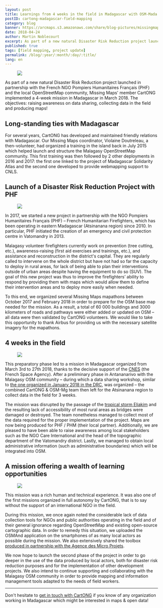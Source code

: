 ```yaml
---
layout: post
title: Learnings from 4 weeks in the field in Madagascar with OSM-Mada & PHF/PHM - Disaster Risk Reduction project
postID: cartong-madagascar-field-mapping
category: blog
banner: https://arcmaps.s3.amazonaws.com/share/blog-pictures/missingmaps-blog_20180424_banner.jpg
date: 2018-04-24
author: Martin Noblecourt
excerpt: As part of a new natural Disaster Risk Reduction project launched in partnership with the French NGO <a href="http://pohf.org/">Pompiers Humanitaires Français (PHF)</a> and the <a href="https://www.facebook.com/OpenStreetMap.Madagascar/">local OpenStreetMap community</a>, Missing Maps member CartONG implemented a 4-week mission in Madagascar in March 2018. The objectives: raising awareness on data sharing, collecting data in the field and producing maps!
published: true
tags: [field mapping, project update]
permalink: /blog/:year/:month/:day/:title/
lang: en
---
```


<figure>
<img src="https://arcmaps.s3.amazonaws.com/share/blog-pictures/missingmaps-blog_20180424_atsinanana.jpg">
</figure>

As part of a new natural Disaster Risk Reduction project launched in partnership with the French NGO Pompiers Humanitaires Français (PHF) and the local OpenStreetMap community, Missing Maps' member CartONG implemented a 4-week mission in Madagascar in March 2018. The objectives: raising awareness on data sharing, collecting data in the field and producing maps!

## Long-standing ties with Madagascar

For several years, CartONG has developed and maintained friendly relations with Madagascar. Our Missing Maps coordinator, Violaine Doutreleau, a then-volunteer, had organized a training in the island back in July 2015 which helped launch and structure the Malagasy OpenStreetMap community. This first training was then followed by 2 other deployments in 2016 and 2017: the first one linked to the project of Madagascar Solidarity Atlas and the second one developed to provide webmapping support to CNLS.
 
## Launch of a Disaster Risk Reduction Project with PHF

<figure>
<img src="https://arcmaps.s3.amazonaws.com/share/blog-pictures/missingmaps-blog_20180424_workgroup1.jpg">
</figure>

In 2017, we started a new project in partnership with the NGO Pompiers Humanitaires Français (PHF) – French Humanitarian Firefighters, which has been operating in eastern Madagascar (Atsinanana region) since 2010. In particular, PHF initiated the creation of an emergency and civil protection centre in Vatomandry in 2013.

Malagasy volunteer firefighters currently work on prevention (tree cutting, etc.), awareness-raising (first aid exercises and trainings, etc.), and assistance and reconstruction in the district's capital. They are regularly called to intervene on the whole district but have not had so far the capacity to deploy in rural areas, for lack of being able to plan their interventions outside of urban areas despite having the equipment to do so (SUV). The goal of this new project was thus to improve the firefighters’ ability to respond by providing them with maps which would allow them to define their intervention areas and to deploy more easily when needed.

To this end, we organized several Missing Maps mapathons between October 2017 and February 2018 in order to prepare for the OSM base map needed for the mission. As a result, a total of 60 000 buildings and 3000 kilometers of roads and pathways were either added or updated on OSM – all data were then validated by CartONG volunteers. We would like to take this opportunity to thank Airbus for providing us with the necessary satellite imagery for the mapathons.

## 4 weeks in the field

<figure>
<img src="https://arcmaps.s3.amazonaws.com/share/blog-pictures/missingmaps-blog_20180424_workgroup2.jpg">
</figure>

This preparatory phase led to a mission in Madagascar organized from March 3rd to 27th 2018, thanks to the decisive support of the [CNES](http://cnes.fr/en) (the French Space Agency). After a preliminary phase in Antananarivo with the Malagasy OSM community – during which a data sharing workshop, similar to [the one organized in January 2018 in the DRC](http://www.cartong.org/activity/building-data-collaborative-support-sdgs-health-and-wash-malawi-and-drc), was organized – the combined CartONG & OSM-Mg team then left for the Atsinanana region to collect data in the field for 3 weeks.

The mission was disrupted by the passage of the [tropical storm Eliakim](http://twitter.com/assocCartONG/status/975740284284882944) and the resulting lack of accessibility of most rural areas as bridges were damaged or destroyed. The team nonetheless managed to collect most of the data required for the proper implementation of the project. Maps are now being produced for PHF / PHM (their local partner). Additionally, we are pleased to have been able to raise awareness among local stakeholders such as the NGO Care International and the head of the topographic department of the Vatomandry district. Lastly, we managed to obtain local administrative information (such as administrative boundaries) which will be integrated into OSM.

## A mission offering a wealth of learning opportunities

<figure>
<img src="https://arcmaps.s3.amazonaws.com/share/blog-pictures/missingmaps-blog_20180424_fieldwork.jpg">
</figure>

This mission was a rich human and technical experience. It was also one of the first missions organized in full autonomy by CartONG, that is to say without the support of an international NGO in the field.

During this mission, we once again noted the considerable lack of data collection tools for NGOs and public authorities operating in the field and of their general ignorance regarding OpenStreetMap and existing open-source cartographic data. In order to remedy this situation, we uploaded the OSMAnd application on the smartphones of as many local actors as possible during the mission. We also extensively shared the toolbox [produced in partnership with the Agence des Micro Projets](http://cartong.org/news/icts-and-small-aid-organisations-publication-study-and-toolbox).

We now hope to launch the second phase of the project in order to go deeper in the use of the data produced by local actors, both for disaster risk reduction purposes and for the implementation of other development projects. We also intend to continue supporting and collaborating with the Malagasy OSM community in order to provide mapping and information management tools adapted to the needs of field workers.

***

Don't hesitate to [get in touch with CartONG](http://cartong.org/fr/contact-us) if you know of any organization working in Madagascar which might be interested in maps & open data! 
